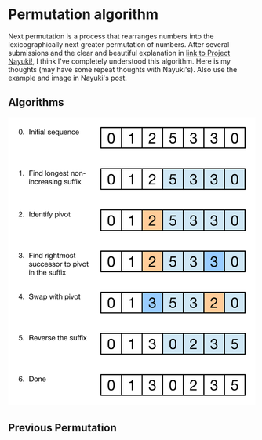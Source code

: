Permutation algorithm
=======
Next permutation is a process that rearranges numbers into the lexicographically next greater permutation of numbers. After several submissions and the clear and beautiful explanation in [link to Project Nayuki!](https://www.nayuki.io/page/next-lexicographical-permutation-algorithm), I think I've completely understood this algorithm. Here is my thoughts (may have some repeat thoughts with Nayuki's). Also use the example and image in Nayuki's post.

## Algorithms

![Next Permutation Example](../images/next-permutation-algorithm.svg)

## Previous Permutation
